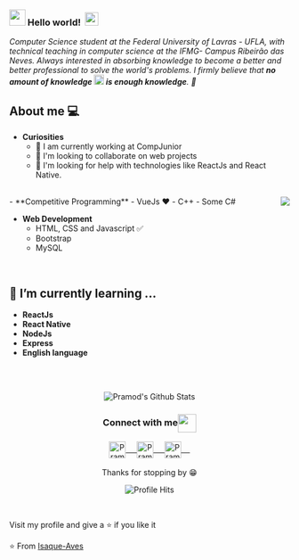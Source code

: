 
### <img src="https://github.com/rajput2107/rajput2107/blob/master/Assets/Hi.gif" width="29px"> Hello world! &nbsp;<img src="https://github.com/rajput2107/rajput2107/blob/master/Assets/Earth.gif" width="24px">
<em>Computer Science student at the Federal University of Lavras - UFLA, with technical teaching in computer science at the IFMG- Campus Ribeirão das Neves. Always interested in absorbing knowledge to become a better and better professional to solve the world's problems. I firmly believe that **no amount of knowledge <img src="https://github.com/rajput2107/rajput2107/blob/master/Assets/Rocket.gif" height="18px"> is enough knowledge**. 🧠</em>
 <br/>
## About me :computer:
- **Curiosities**
  - 🔭 I am currently working at CompJunior
  - 👯 I'm looking to collaborate on web projects
  - 🤔 I'm looking for help with technologies like ReactJs and React Native.
<br/>
- **Competitive Programming**
	- VueJs ❤️
	- C++
	- Some C#

<img align="right" src="https://github.com/rajput2107/rajput2107/blob/master/Assets/Developer.gif"/>

- **Web Development**
	- HTML, CSS and Javascript :white_check_mark:
	- Bootstrap
	- MySQL
<br/>

## 🌱 I’m currently learning ...
- **ReactJs**
- **React Native**
- **NodeJs**
- **Express**
- **English language**
<br/>
  <br/>



<p align="center">
<img align="center" src="https://github-readme-stats.vercel.app/api?username=Isaque-Alves&&show_icons=true&theme=radical" alt="Pramod's Github Stats">
</p>  

<div align="center">
  <h3 align="center">Connect with me<img align="center" src="https://github.com/rajput2107/rajput2107/blob/master/Assets/Handshake.gif" height="33px" /></h3> 
</div>
<p align="center">
 <a href="https://www.linkedin.com/in/iamisaquealves/" target="blank">
  <img align="center" alt="Pramod's LinkedIn" width="30px" src="https://www.vectorlogo.zone/logos/linkedin/linkedin-icon.svg" /> &nbsp; &nbsp;
 </a>
 <a href="https://www.instagram.com/iisaque.alves/" target="blank">
  <img align="center" alt="Pramod's Instagram" width="30px" src="https://www.vectorlogo.zone/logos/instagram/instagram-icon.svg" /> &nbsp; &nbsp;
 </a>
 <a href="https://twitter.com/_IsaqueAlves_" target="blank">
  <img align="center" alt="Pramod's Twitter" width="30px" src="https://www.vectorlogo.zone/logos/twitter/twitter-official.svg" /> &nbsp; &nbsp;
 </a>
  <br/>
  <br/>
  Thanks for stopping by 😁<br/>
</p>
<p align="center"><img alt="Profile Hits" src="https://hits.seeyoufarm.com/api/count/incr/badge.svg?url=https%3A%2F%2Fgithub.com%2Frajput2107%2F" /></p>
<br/>
<p>
Visit my profile and give a ⭐️ if you like it</p>

⭐️ From [Isaque-Aves](https://github.com/Isaque-Alves)
